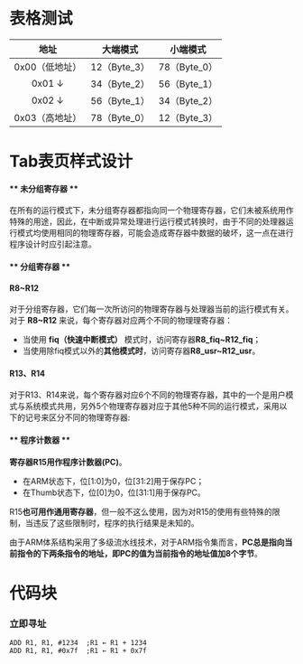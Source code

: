 # 表格测试

|地址|大端模式|小端模式|
|:--:|:--:|:--:|
0x00（低地址）|12（Byte_3）|78（Byte_0）
0x01 ↓|34（Byte_2）|56（Byte_1）
0x02 ↓|56（Byte_1）|34（Byte_2）
0x03（高地址）|78（Byte_0）|12（Byte_3）

# Tab表页样式设计

<!-- tabs:start -->

#### ** 未分组寄存器 **

在所有的运行模式下，未分组寄存器都指向同一个物理寄存器，它们未被系统用作特殊的用途，因此，在中断或异常处理进行运行模式转换时，由于不同的处理器运行模式均使用相同的物理寄存器，可能会造成寄存器中数据的破坏，这一点在进行程序设计时应引起注意。

#### ** 分组寄存器 **

#### R8~R12

对于分组寄存器，它们每一次所访问的物理寄存器与处理器当前的运行模式有关。
对于 **R8~R12** 来说，每个寄存器对应两个不同的物理理寄存器：

* 当使用 **fiq（快速中断模式）** 模式时，访问寄存器**R8_fiq~R12_fiq**；
* 当使用除fiq模式以外的**其他模式时**，访问寄存器**R8_usr~R12_usr**。

#### R13、R14

对于R13、R14来说，每个寄存器对应6个不同的物理寄存器，其中的一个是用户模式与系统模式共用，另外5个物理寄存器对应于其他5种不同的运行模式，采用以下的记号来区分不同的物理寄存器:

#### ** 程序计数器 **

**寄存器R15用作程序计数器(PC)**。
* 在ARM状态下，位[1:0]为0，位[31:2]用于保存PC；
* 在Thumb状态下，位[0]为0，位[31:1]用于保存PC。

R15**也可用作通用寄存器**，但一般不这么使用，因为对R15的使用有些特殊的限制，当违反了这些限制时，程序的执行结果是未知的。

由于ARM体系结构采用了多级流水线技术，对于ARM指令集而言，**PC总是指向当前指令的下两条指令的地址，即PC的值为当前指令的地址值加8个字节**。

<!-- tabs:end -->

# 代码块

### 立即寻址

```armasm
ADD R1, R1, #1234  ;R1 ← R1 + 1234
ADD R1, R1, #0x7f  ;R1 ← R1 + 0x7f
```